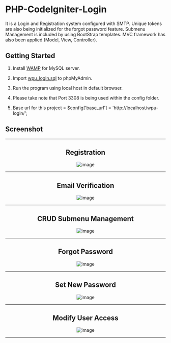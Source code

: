 # PHP-CodeIgniter-Login
It is a Login and Registration system configured with SMTP. Unique tokens are also being initialized for the forgot password feature. Submenu Management is included by using BootStrap templates. MVC framework has also been applied (Model, View, Controller).

## Getting Started
1. Install  [WAMP](https://www.wampserver.com/en/download-wampserver-64bits/) for MySQL server.

2. Import  [wpu_login.sql](/PHP-CodeIgniter-Login/wpu-login/sql/wpu_login.sql) to phpMyAdmin. 

3. Run the program using local host in default browser.

4. Please take note that Port 3308 is being used within the config folder.

5. Base url for this project = $config['base_url'] = 'http://localhost/wpu-login/';

## Screenshot 

-----

<div align="center">
  <h2>Registration</h2>
<img src="images/homepage.png" alt="image">
</div>

-----

<div align="center">
  <h2>Email Verification</h2>
<img src="images/login.PNG" alt="image">
</div>

-----

<div align="center">
  <h2>CRUD Submenu Management</h2>
<img src="images/user.PNG" alt="image">
</div>

-----

<div align="center">
  <h2>Forgot Password</h2>
<img src="images/menu.PNG" alt="image">
</div>

-----

<div align="center">
  <h2>Set New Password</h2>
<img src="images/cart.PNG" alt="image">
</div>

-----

<div align="center">
  <h2>Modify User Access</h2>
<img src="images/scheckout.PNG" alt="image">
</div>

-----




